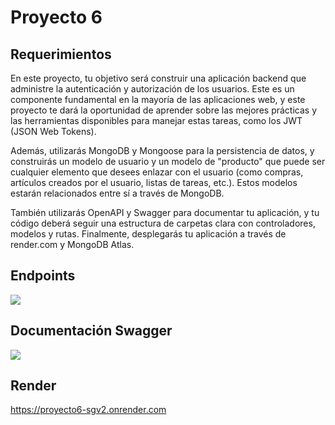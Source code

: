 
# Proyecto 6

## Requerimientos
En este proyecto, tu objetivo será construir una aplicación backend que administre la autenticación y autorización de los usuarios. Este es un componente fundamental en la mayoría de las aplicaciones web, y este proyecto te dará la oportunidad de aprender sobre las mejores prácticas y las herramientas disponibles para manejar estas tareas, como los JWT (JSON Web Tokens).

Además, utilizarás MongoDB y Mongoose para la persistencia de datos, y construirás un modelo de usuario y un modelo de "producto" que puede ser cualquier elemento que desees enlazar con el usuario (como compras, artículos creados por el usuario, listas de tareas, etc.). Estos modelos estarán relacionados entre sí a través de MongoDB.

También utilizarás OpenAPI y Swagger para documentar tu aplicación, y tu código deberá seguir una estructura de carpetas clara con controladores, modelos y rutas. Finalmente, desplegarás tu aplicación a través de render.com y MongoDB Atlas.



## Endpoints
![](https://res.cloudinary.com/ddxlvh0go/image/upload/v1744677070/End_Points_eqxoax.png)



## Documentación Swagger

![](https://res.cloudinary.com/ddxlvh0go/image/upload/v1744676856/Swagger_qcengq.png)



## Render

https://proyecto6-sgv2.onrender.com
